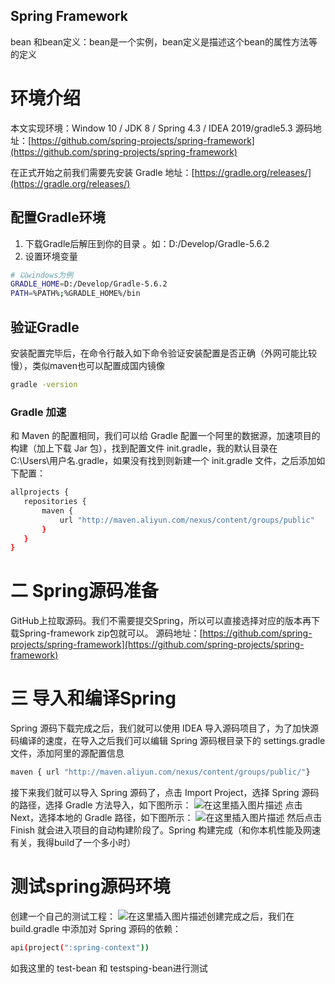 ## Spring Framework

bean 和bean定义：bean是一个实例，bean定义是描述这个bean的属性方法等的定义

# 环境介绍
本文实现环境：Window 10 / JDK 8 / Spring 4.3 / IDEA 2019/gradle5.3
源码地址：[https://github.com/spring-projects/spring-framework](https://github.com/spring-projects/spring-framework)

在正式开始之前我们需要先安装 Gradle
地址：[https://gradle.org/releases/](https://gradle.org/releases/)
## 配置Gradle环境
1. 下载Gradle后解压到你的目录 。如：D:/Develop/Gradle-5.6.2
2. 设置环境变量

```bash
# 以windows为例
GRADLE_HOME=D:/Develop/Gradle-5.6.2
PATH=%PATH%;%GRADLE_HOME%/bin
```
## 验证Gradle
安装配置完毕后，在命令行敲入如下命令验证安装配置是否正确（外网可能比较慢），类似maven也可以配置成国内镜像
```bash
gradle -version
```
### Gradle 加速
和 Maven 的配置相同，我们可以给 Gradle 配置一个阿里的数据源，加速项目的构建（加上下载 Jar 包），找到配置文件 init.gradle，我的默认目录在 C:\Users\用户名.gradle，如果没有找到则新建一个 init.gradle 文件，之后添加如下配置：

```bash
allprojects {
   repositories {
       maven {
           url "http://maven.aliyun.com/nexus/content/groups/public"
       }
   }
}
```
# 二 Spring源码准备
  GitHub上拉取源码。我们不需要提交Spring，所以可以直接选择对应的版本再下载Spring-framework zip包就可以。
       源码地址：[https://github.com/spring-projects/spring-framework](https://github.com/spring-projects/spring-framework)

# 三 导入和编译Spring
Spring 源码下载完成之后，我们就可以使用 IDEA 导入源码项目了，为了加快源码编译的速度，在导入之后我们可以编辑 Spring 源码根目录下的 settings.gradle 文件，添加阿里的源配置信息

```bash
maven { url "http://maven.aliyun.com/nexus/content/groups/public/"}
```
接下来我们就可以导入 Spring 源码了，点击 Import Project，选择 Spring 源码的路径，选择 Gradle 方法导入，如下图所示：
![在这里插入图片描述](https://img-blog.csdnimg.cn/20200412153032728.jpg?x-oss-process=image/watermark,type_ZmFuZ3poZW5naGVpdGk,shadow_10,text_aHR0cHM6Ly9ibG9nLmNzZG4ubmV0L3FxXzM4MTMwMDk0,size_16,color_FFFFFF,t_70)
点击 Next，选择本地的 Gradle 路径，如下图所示：
![在这里插入图片描述](https://img-blog.csdnimg.cn/20200412153054157.jpg?x-oss-process=image/watermark,type_ZmFuZ3poZW5naGVpdGk,shadow_10,text_aHR0cHM6Ly9ibG9nLmNzZG4ubmV0L3FxXzM4MTMwMDk0,size_16,color_FFFFFF,t_70)
然后点击 Finish 就会进入项目的自动构建阶段了。Spring 构建完成（和你本机性能及网速有关，我得build了一个多小时）
# 测试spring源码环境
创建一个自己的测试工程：
![在这里插入图片描述](https://img-blog.csdnimg.cn/20200412153233983.jpg?x-oss-process=image/watermark,type_ZmFuZ3poZW5naGVpdGk,shadow_10,text_aHR0cHM6Ly9ibG9nLmNzZG4ubmV0L3FxXzM4MTMwMDk0,size_16,color_FFFFFF,t_70)创建完成之后，我们在 build.gradle 中添加对 Spring 源码的依赖：

```bash
api(project(":spring-context"))
```
如我这里的 test-bean 和 testsping-bean进行测试